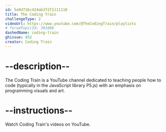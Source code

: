 ```yaml
---
id: 5a9d726c424ab3f2f1111110
title: The Coding Train
challengeType: 2
videoUrl: https://www.youtube.com/@TheCodingTrain/playlists
# forumTopicId: 301086
dashedName: coding-train
ghissue: 452
creator: Coding Train
---
```


# --description--

The Coding Train is a YouTube channel dedicated to teaching people how to code (typically in the JavaScript library P5.js) with an emphasis on programming visuals and art.

# --instructions--

Watch Coding Train's videos on YouTube.
